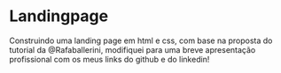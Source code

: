 # Landingpage
Construindo uma landing page em html e css, com base na proposta do tutorial da @Rafaballerini, modifiquei para uma breve apresentação profissional com os meus links do github e do linkedin!
